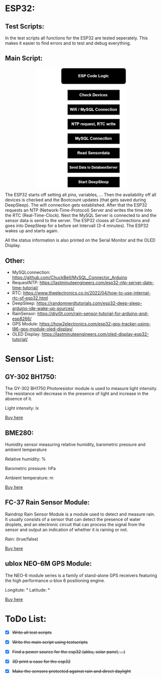 # ESP32:

## Test Scripts:

In the test scripts all functions for the ESP32 are tested seperately. This makes it easier to find errors and to test and debug everything.   

## Main Script:

<p align="center">
    <img src="https://github.com/lstranskyTGM/uWeather/blob/main/ESP32/img/codeLogic.png?raw=true" alt="codeLogic" width="300" align="center">
</p>

The ESP32 starts off setting all pins, variables, ... Then the availability off all devices is checked and the Bootcount updates (that gets saved during DeepSleep). The wifi connection gets established. After that the ESP32 requests an NTP (Network-Time-Protocol) Server and writes the time into the RTC (Real-Time-Clock). Next the MySQL Server is connected to and the sensor data is send to the server. The ESP32 closes all Connections and goes into DeepSleep for a before set Intervall (3-4 minutes). The ESP32 wakes up and starts again.

All the status information is also printed on the Serial Monitor and the OLED Display.

## Other:

- MySQLconnection: https://github.com/ChuckBell/MySQL_Connector_Arduino
- RequestNTP: https://lastminuteengineers.com/esp32-ntp-server-date-time-tutorial/
- RTC: https://www.theelectronics.co.in/2022/04/how-to-use-internal-rtc-of-esp32.html
- DeepSleep: https://randomnerdtutorials.com/esp32-deep-sleep-arduino-ide-wake-up-sources/
- RainSensor: https://diyi0t.com/rain-sensor-tutorial-for-arduino-and-esp8266/
- GPS Module: https://how2electronics.com/esp32-gps-tracker-using-l86-gps-module-oled-display/
- OLED Display: https://lastminuteengineers.com/oled-display-esp32-tutorial/

# Sensor List:

## GY-302 BH1750:

The GY-302 BH1750 Photoresistor module is used to measure light intensity. The resistance will decrease in the presence of light and increase in the absence of it. 

Light intensity: lx

[Buy here](https://www.az-delivery.de/products/gy-302-bh1750-lichtsensor-lichtstaerke-modul-fuer-arduino-und-raspberry-pi)

## BME280:

Humidity sensor measuring relative humidity, barometric pressure and ambient temperature

Relative humidity: %

Barometric pressure: hPa

Ambient temperature: m

[Buy here](https://www.bosch-sensortec.com/products/environmental-sensors/humidity-sensors-bme280/)

## FC-37 Rain Sensor Module:

Raindrop Rain Sensor Module is a module used to detect and measure rain. It usually consists of a sensor that can detect the presence of water droplets, and an electronic circuit that can process the signal from the sensor and output an indication of whether it is raining or not. 

Rain: (true/false)

[Buy here](https://www.az-delivery.de/en/products/regen-sensor-modul)

## ublox NEO-6M GPS Module:

The NEO-6 module series is a family of stand-alone GPS receivers featuring the high performance u-blox 6 positioning engine.

Longitute: °
Latitude: °

[Buy here](https://www.az-delivery.de/en/products/regen-sensor-modul)

# ToDo List:

- [x] ~~Write all test scripts~~
- [x] ~~Write the main script using testscripts~~
- [x] ~~Find a power source for the esp32 (akku, solar panel, ...)~~
- [x] ~~3D print a case for the esp32~~
- [x] ~~Make the sensors protected against rain and direct daylight~~









